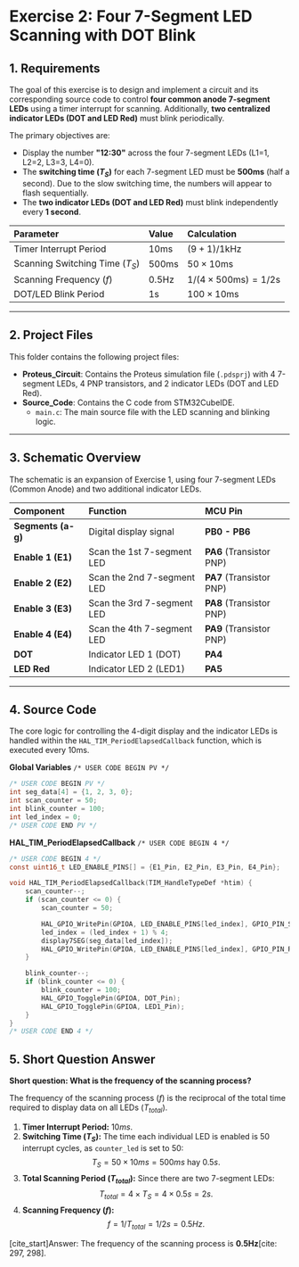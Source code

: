 # Exercise 2: Four 7-Segment LED Scanning with DOT Blink

## 1. Requirements

The goal of this exercise is to design and implement a circuit and its corresponding source code to control **four common anode 7-segment LEDs** using a timer interrupt for scanning. Additionally, **two centralized indicator LEDs (DOT and LED Red)** must blink periodically.

The primary objectives are:
* Display the number **"12:30"** across the four 7-segment LEDs (L1=1, L2=2, L3=3, L4=0).
* The **switching time ($T_S$)** for each 7-segment LED must be **500ms** (half a second). Due to the slow switching time, the numbers will appear to flash sequentially.
* The **two indicator LEDs (DOT and LED Red)** must blink independently every **1 second**.

| Parameter | Value | Calculation |
| :--- | :--- | :--- |
| Timer Interrupt Period | $10\text{ms}$ | $(9+1) / 1\text{kHz}$ |
| Scanning Switching Time ($T_S$) | $500\text{ms}$ | $50 \times 10\text{ms}$ |
| Scanning Frequency ($f$) | $0.5\text{Hz}$ | $1 / (4 \times 500\text{ms}) = 1 / 2\text{s}$ |
| DOT/LED Blink Period | $1\text{s}$ | $100 \times 10\text{ms}$ |

---

## 2. Project Files

This folder contains the following project files:
* **Proteus_Circuit**: Contains the Proteus simulation file (`.pdsprj`) with 4 7-segment LEDs, 4 PNP transistors, and 2 indicator LEDs (DOT and LED Red).
* **Source_Code**: Contains the C code from STM32CubeIDE.
    * `main.c`: The main source file with the LED scanning and blinking logic.

---

## 3. Schematic Overview

The schematic is an expansion of Exercise 1, using four 7-segment LEDs (Common Anode) and two additional indicator LEDs.

| Component | Function | MCU Pin |
| :--- | :--- | :--- |
| **Segments (a-g)** | Digital display signal | **PB0 - PB6** |
| **Enable 1 (E1)** | Scan the 1st 7-segment LED | **PA6** (Transistor PNP) |
| **Enable 2 (E2)** | Scan the 2nd 7-segment LED | **PA7** (Transistor PNP) |
| **Enable 3 (E3)** | Scan the 3rd 7-segment LED | **PA8** (Transistor PNP) |
| **Enable 4 (E4)** | Scan the 4th 7-segment LED | **PA9** (Transistor PNP) |
| **DOT** | Indicator LED 1 (DOT) | **PA4** |
| **LED Red** | Indicator LED 2 (LED1) | **PA5**  |

---

## 4. Source Code

The core logic for controlling the 4-digit display and the indicator LEDs is handled within the `HAL_TIM_PeriodElapsedCallback` function, which is executed every $10\text{ms}$.

**Global Variables** `/* USER CODE BEGIN PV */` 

```c
/* USER CODE BEGIN PV */
int seg_data[4] = {1, 2, 3, 0}; 
int scan_counter = 50;        
int blink_counter = 100;       
int led_index = 0;           
/* USER CODE END PV */
```

**HAL_TIM_PeriodElapsedCallback** `/* USER CODE BEGIN 4 */`

```c
/* USER CODE BEGIN 4 */
const uint16_t LED_ENABLE_PINS[] = {E1_Pin, E2_Pin, E3_Pin, E4_Pin}; 

void HAL_TIM_PeriodElapsedCallback(TIM_HandleTypeDef *htim) {
    scan_counter--;
    if (scan_counter <= 0) {
        scan_counter = 50; 

        HAL_GPIO_WritePin(GPIOA, LED_ENABLE_PINS[led_index], GPIO_PIN_SET); 
        led_index = (led_index + 1) % 4; 
        display7SEG(seg_data[led_index]); 
        HAL_GPIO_WritePin(GPIOA, LED_ENABLE_PINS[led_index], GPIO_PIN_RESET);
    }

    blink_counter--;
    if (blink_counter <= 0) {
        blink_counter = 100; 
        HAL_GPIO_TogglePin(GPIOA, DOT_Pin);
        HAL_GPIO_TogglePin(GPIOA, LED1_Pin);
    }
}
/* USER CODE END 4 */
```
## 5. Short Question Answer

**Short question: What is the frequency of the scanning process?**

The frequency of the scanning process ($f$) is the reciprocal of the total time required to display data on all LEDs ($T_{total}$).

1.  **Timer Interrupt Period:** $10ms$.
2.  **Switching Time ($T_S$):** The time each individual LED is enabled is 50 interrupt cycles, as `counter_led` is set to 50:
    $$T_S = 50 \times 10ms = 500ms \text{ hay } 0.5s \text{.}$$
3.  **Total Scanning Period ($T_{total}$):** Since there are two 7-segment LEDs:
    $$T_{total} = 4 \times T_S = 4 \times 0.5s = 2s \text{.}$$
4.  **Scanning Frequency ($f$):**
    $$f = 1 / T_{total} = 1 / 2s = 0.5Hz \text{.}$$

[cite_start]Answer: The frequency of the scanning process is **0.5Hz**[cite: 297, 298].

